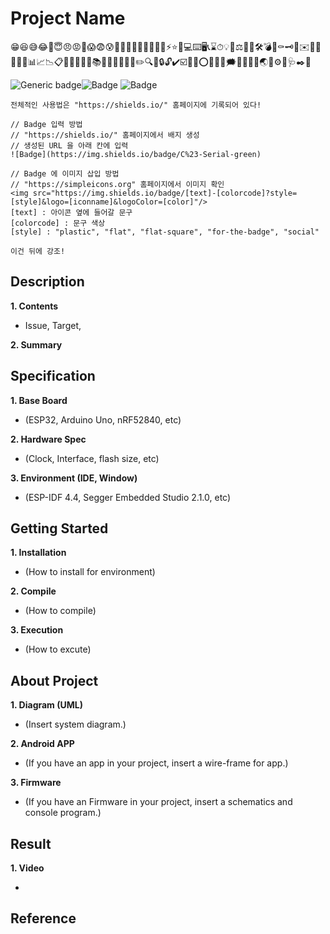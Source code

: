 # Project Name
😁😆😅😂🤣😇😠😡🧐😱😨😰🤔🙏👀💼👨🏻‍💻🔥🌈⚡️⭐️🚀💻⌨️🖥️📞⌛️⏱💡💎⚖️🔧🔨🛠️💣🚬⚰️🗝️🚪✉️📜📃📄📑🧾📊📈📉📋📁📕📗📘📙📚📖🔗📐📏📌📝✏️🔍🔎🔒🔓✔️☑️🚫❌⭕️🔔💬💭🗯📣📢🌐💊🌏🧩⚙️👋🩺✒️🔑

![Generic badge](https://img.shields.io/badge/version-0.0.1-critical.svg)![Badge](https://img.shields.io/badge/swift_v2.2-yellow?style=social&logo=.NET&logoColor=red)
![Badge](https://img.shields.io/badge/C%23-Serial-green)

```
전체적인 사용법은 "https://shields.io/" 홈페이지에 기록되어 있다!

// Badge 입력 방법
// "https://shields.io/" 홈페이지에서 배지 생성
// 생성된 URL 을 아래 칸에 입력
![Badge](https://img.shields.io/badge/C%23-Serial-green)

// Badge 에 이미지 삽입 방법
// "https://simpleicons.org" 홈페이지에서 이미지 확인
<img src="https://img.shields.io/badge/[text]-[colorcode]?style=[style]&logo=[iconname]&logoColor=[color]"/>
[text] : 아이콘 옆에 들어갈 문구
[colorcode] : 문구 색상
[style] : "plastic", "flat", "flat-square", "for-the-badge", "social"
```

`이건 뒤에 강조!`

## Description
__1. Contents__

* Issue, Target, 

__2. Summary__

## Specification
__1. Base Board__ 

* (ESP32, Arduino Uno, nRF52840, etc)

__2. Hardware Spec__ 

* (Clock, Interface, flash size, etc)

__3. Environment (IDE, Window)__ 

* (ESP-IDF 4.4, Segger Embedded Studio 2.1.0, etc)

## Getting Started
__1. Installation__ 

* (How to install for environment)

__2. Compile__

* (How to compile)

__3. Execution__

* (How to excute)

## About Project
__1. Diagram (UML)__

* (Insert system diagram.)

__2. Android APP__

* (If you have an app in your project, insert a wire-frame for app.)

__3. Firmware__
* (If you have an Firmware in your project, insert a schematics and console program.)



## Result
__1. Video__

*

## Reference
